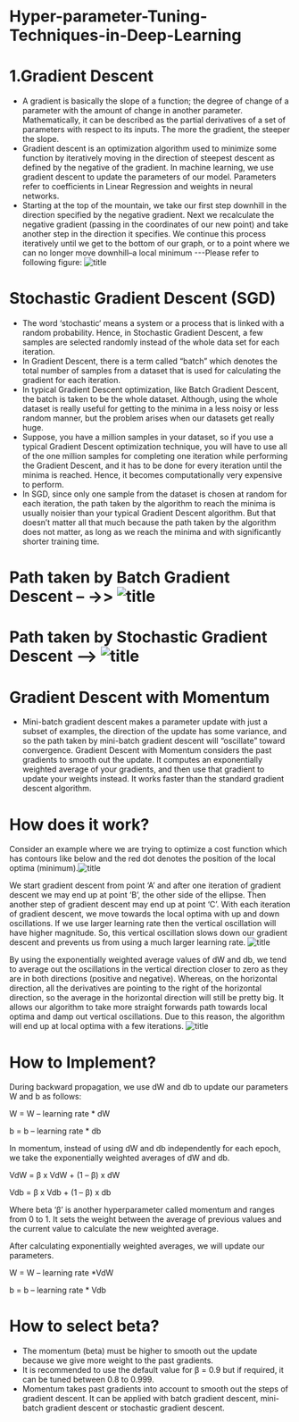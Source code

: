 # Hyper-parameter-Tuning-Techniques-in-Deep-Learning
# 1.Gradient Descent
  * A gradient is basically the slope of a function; the degree of change of a parameter with the amount of change in another parameter. Mathematically, it can be described as the partial derivatives of a set of parameters with respect to its inputs. The more the gradient, the steeper the slope.
  * Gradient descent is an optimization algorithm used to minimize some function by iteratively moving in the direction of steepest descent as defined by the negative of the gradient. In machine learning, we use gradient descent to update the parameters of our model. Parameters refer to coefficients in Linear Regression and weights in neural networks.
  * Starting at the top of the mountain, we take our first step downhill in the direction specified by the negative gradient. Next we recalculate the negative gradient (passing in the coordinates of our new point) and take another step in the direction it specifies. We continue this process iteratively until we get to the bottom of our graph, or to a point where we can no longer move downhill–a local minimum ---Please refer to following figure:
      ![title](gd.png)
 
 # Stochastic Gradient Descent (SGD)
   * The word ‘stochastic‘ means a system or a process that is linked with a random probability. Hence, in Stochastic Gradient Descent, a few samples are selected randomly instead of the whole data set for each iteration.
   * In Gradient Descent, there is a term called “batch” which denotes the total number of samples from a dataset that is used for calculating the gradient for each iteration.
   *  In typical Gradient Descent optimization, like Batch Gradient Descent, the batch is taken to be the whole dataset. Although, using the whole dataset is really useful for getting to the minima in a less noisy or less random manner, but the problem arises when our datasets get really huge.
   * Suppose, you have a million samples in your dataset, so if you use a typical Gradient Descent optimization technique, you will have to use all of the one million samples for completing one iteration while performing the Gradient Descent, and it has to be done for every iteration until the minima is reached. Hence, it becomes computationally very expensive to perform.
   * In SGD, since only one sample from the dataset is chosen at random for each iteration, the path taken by the algorithm to reach the minima is usually noisier than your typical Gradient Descent algorithm. But that doesn’t matter all that much because the path taken by the algorithm does not matter, as long as we reach the minima and with significantly shorter training time.
   # Path taken by Batch Gradient Descent – ->>  ![title](gdp.png)
   # Path taken by Stochastic Gradient Descent –> ![title](sgd-1.png)

# Gradient Descent with Momentum
  * Mini-batch gradient descent makes a parameter update with just a subset of examples, the direction of the update has some variance, and so the path taken by mini-batch gradient descent will “oscillate” toward convergence. Gradient Descent with Momentum considers the past gradients to smooth out the update. It computes an exponentially weighted average of your gradients, and then use that gradient to update your weights instead. It works faster than the standard gradient descent algorithm.
  
   # How does it work? 
   Consider an example where we are trying to optimize a cost function which has contours like below and the red dot denotes the position of the local optima (minimum).![title](Fig1-2-768x151.png)
  
  We start gradient descent from point ‘A’ and after one iteration of gradient descent we may end up at point ‘B’, the other side of the ellipse. Then another step of gradient descent may end up at point ‘C’. With each iteration of gradient descent, we move towards the local optima with up and down oscillations. If we use larger learning rate then the vertical oscillation will have higher magnitude. So, this vertical oscillation slows down our gradient descent and prevents us from using a much larger learning rate.
  ![title](Fig2-2.png)
  
 By using the exponentially weighted average values of dW and db, we tend to average out the oscillations in the vertical direction closer to zero as they are in both directions (positive and negative). Whereas, on the horizontal direction, all the derivatives are pointing to the right of the horizontal direction, so the average in the horizontal direction will still be pretty big. It allows our algorithm to take more straight forwards path towards local optima and damp out vertical oscillations. Due to this reason, the algorithm will end up at local optima with a few iterations.   ![title](Fig3-2-768x167.png) 
 
#  How to Implement?

During backward propagation, we use dW and db to update our parameters W and b as follows:

W = W – learning rate * dW

b = b – learning rate * db

In momentum, instead of using dW and db independently for each epoch, we take the exponentially weighted averages of dW and db.

VdW = β x VdW + (1 – β) x dW

Vdb = β x Vdb + (1 – β) x db

Where beta ‘β’ is another hyperparameter called momentum and ranges from 0 to 1. It sets the weight between the average of previous values and the current value to calculate the new weighted average.

After calculating exponentially weighted averages, we will update our parameters.

W = W – learning rate *VdW

b = b – learning rate * Vdb

 # How to select beta?
  * The momentum (beta) must be higher to smooth out the update because we give more weight to the past gradients.
  *  It is recommended to use the default value for β = 0.9 but if required, it can be tuned between 0.8 to 0.999.
  *  Momentum takes past gradients into account to smooth out the steps of gradient descent. It can be applied with batch gradient    descent, mini-batch gradient descent or stochastic gradient descent.


   
      
     


   
           
    
  

